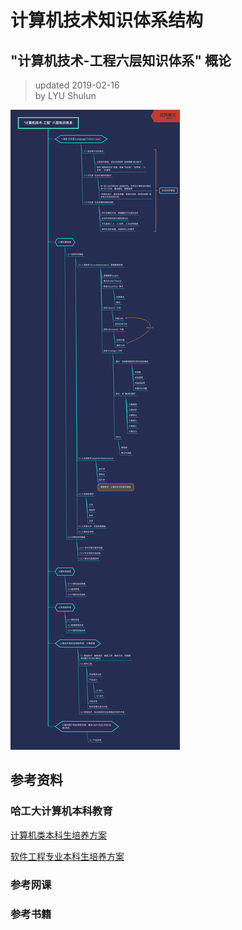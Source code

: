 # 计算机技术知识体系结构  

## "计算机技术-工程六层知识体系" 概论
> updated 2019-02-16  
> by LYU Shulun  

![计算机技术-工程六层知识体系](images/计算机技术-工程六层知识体系.png)

## 参考资料

### 哈工大计算机本科教育

[计算机类本科生培养方案](pdf-files/计算机类本科生培养方案.pdf)  

[软件工程专业本科生培养方案](pdf-files/软件工程专业本科生培养方案.pdf)


### 参考网课


### 参考书籍